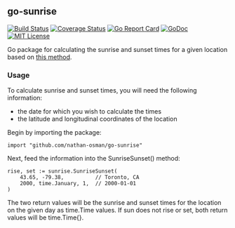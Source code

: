 ## go-sunrise

[![Build Status](https://travis-ci.com/nathan-osman/go-sunrise.svg?branch=master)](https://travis-ci.com/nathan-osman/go-sunrise)
[![Coverage Status](https://coveralls.io/repos/github/nathan-osman/go-sunrise/badge.svg?branch=master)](https://coveralls.io/github/nathan-osman/go-sunrise?branch=master)
[![Go Report Card](https://goreportcard.com/badge/github.com/nathan-osman/go-sunrise)](https://goreportcard.com/report/github.com/nathan-osman/go-sunrise)
[![GoDoc](https://godoc.org/github.com/nathan-osman/go-sunrise?status.svg)](https://godoc.org/github.com/nathan-osman/go-sunrise)
[![MIT License](http://img.shields.io/badge/license-MIT-9370d8.svg?style=flat)](http://opensource.org/licenses/MIT)

Go package for calculating the sunrise and sunset times for a given location based on [this method](https://en.wikipedia.org/wiki/Sunrise_equation#Complete_calculation_on_Earth).

### Usage

To calculate sunrise and sunset times, you will need the following information:

- the date for which you wish to calculate the times
- the latitude and longitudinal coordinates of the location

Begin by importing the package:

    import "github.com/nathan-osman/go-sunrise"

Next, feed the information into the SunriseSunset() method:

    rise, set := sunrise.SunriseSunset(
        43.65, -79.38,          // Toronto, CA
        2000, time.January, 1,  // 2000-01-01
    )

The two return values will be the sunrise and sunset times for the location on the given day as time.Time values. If sun does not rise or set, both return values will be time.Time{}.
